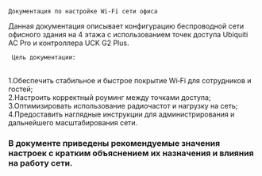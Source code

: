 ``` Документация по настройке Wi‑Fi сети офиса ```

Данная документация описывает конфигурацию беспроводной сети офисного здания на 4 этажа с использованием точек доступа Ubiquiti AC Pro и контроллера UCK G2 Plus.

``` Цель документации:```

<br> 1.Обеспечить стабильное и быстрое покрытие Wi‑Fi для сотрудников и гостей; <br1>
<br>2.Настроить корректный роуминг между точками доступа;<br1>
<br>3.Оптимизировать использование радиочастот и нагрузку на сеть;<br1>
<br>4.Предоставить наглядные инструкции для администрирования и дальнейшего масштабирования сети.<br1>

### В документе приведены рекомендуемые значения настроек с кратким объяснением их назначения и влияния на работу сети.